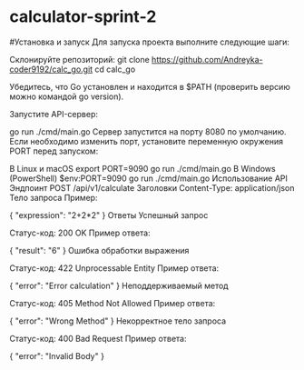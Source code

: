 # calculator-sprint-2
#Установка и запуск
Для запуска проекта выполните следующие шаги:

Склонируйте репозиторий:
git clone https://github.com/Andreyka-coder9192/calc_go.git
cd calc_go

Убедитесь, что Go установлен и находится в $PATH (проверить версию можно командой go version).

Запустите API-сервер:

go run ./cmd/main.go
Сервер запустится на порту 8080 по умолчанию. Если необходимо изменить порт, установите переменную окружения PORT перед запуском:

В Linux и macOS
export PORT=9090
go run ./cmd/main.go
В Windows (PowerShell)
$env:PORT=9090
go run ./cmd/main.go
Использование API
Эндпоинт
POST /api/v1/calculate
Заголовки
Content-Type: application/json
Тело запроса
Пример:

{
  "expression": "2+2*2"
}
Ответы
Успешный запрос

Статус-код: 200 OK
Пример ответа:

{
  "result": "6"
}
Ошибка обработки выражения

Статус-код: 422 Unprocessable Entity
Пример ответа:

{
  "error": "Error calculation"
}
Неподдерживаемый метод

Статус-код: 405 Method Not Allowed
Пример ответа:

{
  "error": "Wrong Method"
}
Некорректное тело запроса

Статус-код: 400 Bad Request
Пример ответа:

{
  "error": "Invalid Body"
}
